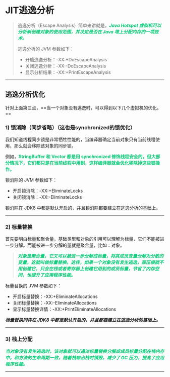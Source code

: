 # JIT逃逸分析

> 逃逸分析（Escape Analysis）简单来讲就是，<font color='#02C874'>***Java Hotspot 虚拟机可以分析新创建对象的使用范围，并决定是否在 Java 堆上分配内存的一项技术。***</font>
>
> 逃逸分析的 JVM 参数如下：
>
> - 开启逃逸分析：-XX:+DoEscapeAnalysis
> - 关闭逃逸分析：-XX:-DoEscapeAnalysis
> - 显示分析结果：-XX:+PrintEscapeAnalysis

------

## 逃逸分析优化

针对上面第三点，==当一个对象没有逃逸时，可以得到以下几个虚拟机的优化。==

### **1) 锁消除（同步省略）（这也是synchronized的锁优化）**

我们知道线程同步锁是非常牺牲性能的，当编译器确定当前对象只有当前线程使用，那么就会移除该对象的同步锁。

例如，<font color='#02C874'>**StringBuffer 和 Vector 都是用 synchronized 修饰线程安全的，但大部分情况下，它们都只是在当前线程中用到，这样编译器就会优化移除掉这些锁操作。**</font>

锁消除的 JVM 参数如下：

- 开启锁消除：-XX:+EliminateLocks
- 关闭锁消除：-XX:-EliminateLocks

锁消除在 JDK8 中都是默认开启的，并且锁消除都要建立在逃逸分析的基础上。

------

### **2) 标量替换**

首先要明白标量和聚合量，基础类型和对象的引用可以理解为标量，它们不能被进一步分解。而能被进一步分解的量就是聚合量，比如：对象。

> <font color='#02C874'>***对象是聚合量，它又可以被进一步分解成标量，将其成员变量分解为分散的变量，这就叫做标量替换。这样，如果一个对象没有发生逃逸，那压根就不用创建它，只会在栈或者寄存器上创建它用到的成员标量，节省了内存空间，也提升了应用程序性能。***</font>

标量替换的 JVM 参数如下：

- 开启标量替换：-XX:+EliminateAllocations
- 关闭标量替换：-XX:-EliminateAllocations
- 显示标量替换详情：-XX:+PrintEliminateAllocations

***标量替换同样在 JDK8 中都是默认开启的，并且都要建立在逃逸分析的基础上。***

------

### **3) 栈上分配**

<font color='#02C874'>***当对象没有发生逃逸时，该对象就可以通过标量替换分解成成员标量分配在栈内存中，和方法的生命周期一致，随着栈帧出栈时销毁，减少了 GC 压力，提高了应用程序性能。***</font>

------

